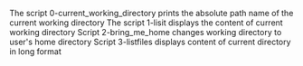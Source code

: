 The script 0-current_working_directory prints the absolute path name of the current working directory
The script 1-lisit displays the content of current working directory
Script 2-bring_me_home changes working directory to user's home directory
Script 3-listfiles displays content of current directory in long format

